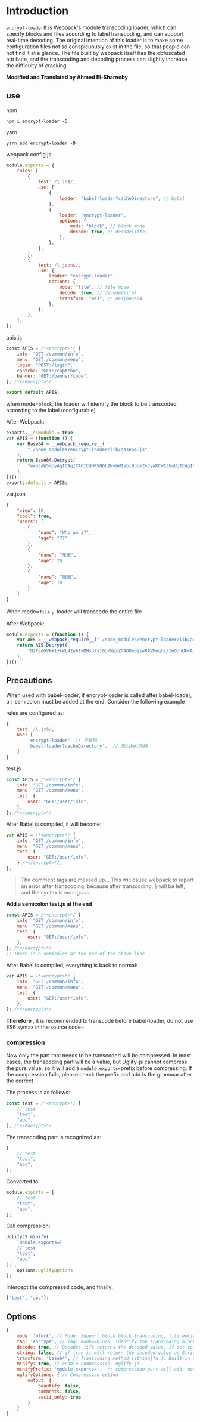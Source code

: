 # Introduction

`encrypt-loader`It is Webpack's module transcoding loader, which can specify blocks and files according to label transcoding, and can support real-time decoding. The original intention of this loader is to make some configuration files not so conspicuously exist in the file, so that people can not find it at a glance. The file built by webpack itself has the obfuscated attribute, and the transcoding and decoding process can slightly increase the difficulty of cracking

**Modified and Translated by Ahmed El-Sharnoby**

## use

npm

```batch
npm i encrypt-loader -D
```

yarn

```batch
yarn add encrypt-loader -D
```

webpack.config.js

```javascript
module.exports = {
	rules: [
		{
			test: /\.js$/,
			use: [
				{
					loader: "babel-loader?cacheDirectory", // babel
				},
				{
					loader: "encrypt-loader",
					options: {
						mode: "block", // block mode
						decode: true, // decode(iife)
					},
				},
			],
		},
		{
			test: /\.json$/,
			use: {
				loader: "encrypt-loader",
				options: {
					mode: "file", // file mode
					decode: true, // decode(iife)
					transform: "aes", // aes|base64
				},
			},
		},
	],
};
```

apis.js

```javascript
const APIS = /*<encrypt>*/ {
	info: "GET:/common/info",
	menu: "GET:/common/menu",
	login: "POST:/login",
	captcha: "GET:/captcha",
	banner: "GET:/banner/code",
}; /*</encrypt>*/

export default APIS;
```

when mode=`block`, the loader will identify the block to be transcoded according to the label (configurable)

After Webpack:

```javascript
exports.__esModule = true;
var APIS = (function () {
	var Base64 = __webpack_require__(
		"./node_modules/encrypt-loader/lib/base64.js"
	);
	return Base64.Decrypt(
		"ewoJaW5mbyAgICAgICA6ICdHRVQ6L2NvbW1vbi9pbmZvJywKCW1lbnUgICAgICAgOiAnR0VUOi9jb21tb24vbWVudScsCglsb2dpbiAgICAgIDogJ1BPU1Q6L2xvZ2luJywKCWNhcHRjaGEgICAgOiAnR0VUOi9jYXB0Y2hhJywKCWJhbm5lciAgICAgOiAnR0VUOi9iYW5uZXIvY29kZScKfQ=="
	);
})();
exports.default = APIS;
```

var.json

```json
{
	"view": 10,
	"cool": true,
	"users": [
		{
			"name": "Who am i?",
			"age": "??"
		},
		{
			"name": "东东",
			"age": 20
		},
		{
			"name": "丽丽",
			"age": 18
		}
	]
}
```

When mode=`file` ，loader will transcode the entire file

After Webpack:

```javascript
module.exports = (function () {
	var AES = __webpack_require__("./node_modules/encrypt-loader/lib/aes.js");
	return AES.Decrypt(
		"U2FsdGVkX1+kWL42w6tkMHs3ls10g/WpxZtAOOedjzwRAVMeqhi/IeOonUbKAngR8iDUdDlz/U3DD3aDNJaH0HF7IL+ZimCeStIJHp4b1pvafuk83mFAc9h6etK3vPDs9eiKujh5F86XUGFInqDYqQNqLk7TX2U42P/NUfsvsKsFC6JinkrWZ+oS/kB8YUMteIC4tg8R/P5Omu4DtSQtqqzeOW95TJ6RIoDX5bmbN/0zkAZMRjIZBqKjYaSErDbrRB0Xfc61G9biiQvIBcrBxQ=="
	);
})();
```

## Precautions

When used with babel-loader, if encrypt-loader is called after babel-loader, a `;` semicolon must be added at the end.
Consider the following example

rules are configured as:

```javascript
{
	test: /\.js$/,
	use: [
		'encrypt-loader'  // 再转码
		'babel-loader?cacheDirectory',  // 先babel转换
	]
}
```

test.js

```javascript
const APIS = /*<encrypt>*/ {
	info: "GET:/common/info",
	menu: "GET:/common/menu",
	test: {
		user: "GET:/user/info",
	},
}; /*</encrypt>*/
```

After Babel is compiled, it will become:

```javascript
var APIS = /*<encrypt>*/ {
	info: "GET:/common/info",
	menu: "GET:/common/menu",
	test: {
		user: "GET:/user/info",
	} /*</encrypt>*/,
};
```

> The comment tags are messed up... This will cause webpack to report an error after transcoding, because after transcoding, `}` will be left, and the syntax is wrong~~~

**Add a semicolon test.js at the end**

```javascript
const APIS = /*<encrypt>*/ {
	info: "GET:/common/info",
	menu: "GET:/common/menu",
	test: {
		user: "GET:/user/info",
	},
}; /*</encrypt>*/
// There is a semicolon at the end of the above line
```

After Babel is compiled, everything is back to normal:

```javascript
var APIS = /*<encrypt>*/ {
	info: "GET:/common/info",
	menu: "GET:/common/menu",
	test: {
		user: "GET:/user/info",
	},
}; /*</encrypt>*/
```

**Therefore** , it is recommended to transcode before babel-loader, do not use ES6 syntax in the source code~

### compression

Now only the part that needs to be transcoded will be compressed. In most cases, the transcoding part will be a value, but Uglify-js cannot compress the pure value, so it will add a `module.exports=`prefix before compressing. If the compression fails, please check the prefix and add Is the grammar after the correct

The process is as follows:

```javascript
const test = /*<encrypt>*/ [
	// test
	"test",
	"abc",
]; /*</encrypt>*/
```

The transcoding part is recognized as:

```javascript
[
	// test
	"test",
	"abc",
];
```

Converted to:

```javascript
module.exports = [
	// test
	"test",
	"abc",
];
```

Call compression:

```javascript
UglifyJS.minify(
	`module.exports=[
	// test
	"test",
	"abc"
];`,
	options.uglifyOptions
);
```

Intercept the compressed code, and finally:

```javascript
["test", "abc"];
```

## Options

```javascript
{
	mode: 'block', // Mode: Support block block transcoding, file entire file transcoding
	tag: 'encrypt', // Tag: mode==block, identify the transcoding block identifier. Example: <encrypt>code</encrypt>
	decode: true, // Decode: iife returns the decoded value, if set to false, it will directly return the transcoded value
	string: false, // if true it will return the decoded value as String not as a funtion that will need to be evaluated.
	transform: 'base64', // Transcoding method (string|fn ): Built-in support for base64, aes, custom methods can be set fn(content, options)
	minify: true, // enable compression, uglify-js
	minifyPrefix: 'module.exports=',  // compression part will add `module. exports=`Prefix and then compress (do not include spaces, otherwise the spaces will be lost after compression, and an error will be intercepted)
	uglifyOptions: { // Compression option
		output: {
			beautify: false,
			comments: false,
			ascii_only: true
		}
	}
}
```
